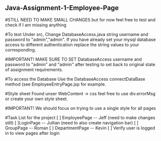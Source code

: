 ## Java-Assignment-1-Employee-Page

#STILL NEED TO MAKE SMALL CHANGES but for now feel free to test and check if I am missing anything

#To test
Under src, Change DatabaseAccess.java string username and password to "admin","admin".
If you have already set your mysql database access to different authentication replace the string values to your corresponding.

#IMPORTANT!
  MAKE SURE TO SET DatabaseAccess username and password to "admin" and "admin" after testing to set back to original state of assignment requirements.

#To access the Database
Use the DatabaseAccess connectDataBase method (see EmployeeEntryPage.jsp for example.

#Style sheet
Found unser WebContent -> css feel free to use div.errorMsg or create your own style sheet.

#IMPORTANT!
We should focus on trying to use a single style for all pages

#Task List for the project
[ ] EmployeePage -- Jeff (need to make changes still)
[ ]LoginPage -- Jullian (need to also create navigation bar)
[ ] GroupPage -- Roman 
[ ] DepartmentPage -- Kevin
[ ] Verify user is logged in to view pages after login
